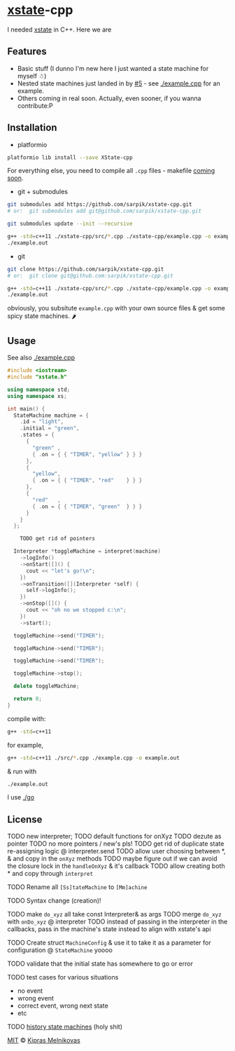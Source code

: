 # [xstate](https://github.com/davidkpiano/xstate)-cpp

I needed [xstate](https://github.com/davidkpiano/xstate) in C++. Here we are

## Features

* Basic stuff (I dunno I'm new here I just wanted a state machine for myself ☃)
* Nested state machines just landed in by [#5](https://github.com/sarpik/xstate-cpp/pull/5) - see [./example.cpp](./example.cpp) for an example.
* Others coming in real soon. Actually, even sooner, if you wanna contribute:P

## Installation

* platformio

```sh
platformio lib install --save XState-cpp
```

For everything else, you need to compile all `.cpp` files - makefile [coming soon](https://github.com/sarpik/xstate-cpp/issues/7).

* git + submodules

```sh
git submodules add https://github.com/sarpik/xstate-cpp.git
# or:  git submodules add git@github.com/sarpik/xstate-cpp.git

git submodules update --init --recursive

g++ -std=c++11 ./xstate-cpp/src/*.cpp ./xstate-cpp/example.cpp -o example.out
./example.out
```

* git

```sh
git clone https://github.com/sarpik/xstate-cpp.git
# or:  git clone git@github.com:sarpik/xstate-cpp.git

g++ -std=c++11 ./xstate-cpp/src/*.cpp ./xstate-cpp/example.cpp -o example.out
./example.out
```

obviously, you subsitute `example.cpp` with your own source files & get some spicy state machines. 🌶

## Usage

See also [./example.cpp](./example.cpp)

```cpp
#include <iostream>
#include "xstate.h"

using namespace std;
using namespace xs;

int main() {
  StateMachine machine = {
    .id = "light",
    .initial = "green",
    .states = {
      {
        "green" ,
        { .on = { { "TIMER", "yellow" } } }
      },
      {
        "yellow",
        { .on = { { "TIMER", "red"    } } }
      },
      {
        "red"   ,
        { .on = { { "TIMER", "green"  } } }
      }
    }
  };

    TODO get rid of pointers

  Interpreter *toggleMachine = interpret(machine)
    ->logInfo()
    ->onStart([]() {
      cout << "let's go!\n";
    })
    ->onTransition([](Interpreter *self) {
      self->logInfo();
    })
    ->onStop([]() {
      cout << "oh no we stopped c:\n";
    })
    ->start();

  toggleMachine->send("TIMER");

  toggleMachine->send("TIMER");

  toggleMachine->send("TIMER");

  toggleMachine->stop();

  delete toggleMachine;

  return 0;
}
```

compile with:

```sh
g++ -std=c++11
```

for example,

```sh
g++ -std=c++11 ./src/*.cpp ./example.cpp -o example.out
```

& run with

```sh
./example.out
```

I use [./go](./go)

## License

TODO new interpreter;
TODO default functions for onXyz
TODO dezute as pointer
TODO no more pointers / new's pls!
TODO get rid of duplicate state re-assigning logic @ interpreter.send
TODO allow user choosing between *, & and copy in the `onXyz` methods
TODO maybe figure out if we can avoid the closure lock in the `handleOnXyz` & it's callback
TODO allow creating both * and copy through `interpret`

TODO Rename all `[Ss]tateMachine` to `[Mm]achine`

TODO Syntax change (creation)!

TODO make `do_xyz` all take const Interpreter& as args
TODO merge `do_xyz` with `onDo_xyz` @ interpreter
TODO instead of passing in the interpreter in the callbacks, pass in the machine's state instead to align with xstate's api

TODO Create struct `MachineConfig` & use it to take it as a parameter for configuration @ `StateMachine` yoooo

TODO validate that the initial state has somewhere to go or error

TODO test cases for various situations
* no event
* wrong event
* correct event, wrong next state
* etc

TODO [history state machines](https://github.com/davidkpiano/xstate#history-states) (holy shit)


[MIT](./LICENSE) © [Kipras Melnikovas](https://github.com/sarpik)
